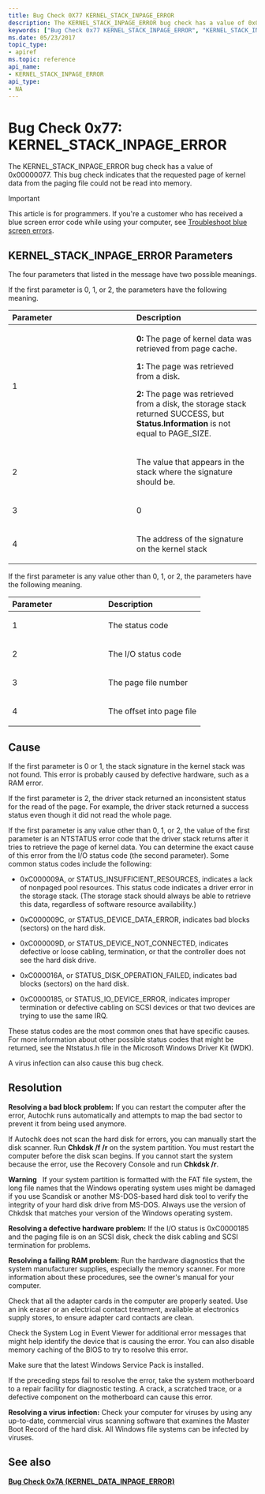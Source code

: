 ```yaml
---
title: Bug Check 0X77 KERNEL_STACK_INPAGE_ERROR
description: The KERNEL_STACK_INPAGE_ERROR bug check has a value of 0x00000077. This bug check indicates that the requested page of kernel data from the paging file could not be read into memory.
keywords: ["Bug Check 0x77 KERNEL_STACK_INPAGE_ERROR", "KERNEL_STACK_INPAGE_ERROR"]
ms.date: 05/23/2017
topic_type:
- apiref
ms.topic: reference
api_name:
- KERNEL_STACK_INPAGE_ERROR
api_type:
- NA
---
```


# Bug Check 0x77: KERNEL\_STACK\_INPAGE\_ERROR


The KERNEL\_STACK\_INPAGE\_ERROR bug check has a value of 0x00000077. This bug check indicates that the requested page of kernel data from the paging file could not be read into memory.

> [!IMPORTANT]
> This article is for programmers. If you're a customer who has received a blue screen error code while using your computer, see [Troubleshoot blue screen errors](https://www.windows.com/stopcode).


## KERNEL\_STACK\_INPAGE\_ERROR Parameters


The four parameters that listed in the message have two possible meanings.

If the first parameter is 0, 1, or 2, the parameters have the following meaning.

<table>
<colgroup>
<col width="50%" />
<col width="50%" />
</colgroup>
<thead>
<tr class="header">
<th align="left">Parameter</th>
<th align="left">Description</th>
</tr>
</thead>
<tbody>
<tr class="odd">
<td align="left"><p>1</p></td>
<td align="left"><p><strong>0:</strong> The page of kernel data was retrieved from page cache.</p>
<p><strong>1:</strong> The page was retrieved from a disk.</p>
<p><strong>2:</strong> The page was retrieved from a disk, the storage stack returned SUCCESS, but <strong>Status.Information</strong> is not equal to PAGE_SIZE.</p></td>
</tr>
<tr class="even">
<td align="left"><p>2</p></td>
<td align="left"><p>The value that appears in the stack where the signature should be.</p></td>
</tr>
<tr class="odd">
<td align="left"><p>3</p></td>
<td align="left"><p>0</p></td>
</tr>
<tr class="even">
<td align="left"><p>4</p></td>
<td align="left"><p>The address of the signature on the kernel stack</p></td>
</tr>
</tbody>
</table>

 

If the first parameter is any value other than 0, 1, or 2, the parameters have the following meaning.

<table>
<colgroup>
<col width="50%" />
<col width="50%" />
</colgroup>
<thead>
<tr class="header">
<th align="left">Parameter</th>
<th align="left">Description</th>
</tr>
</thead>
<tbody>
<tr class="odd">
<td align="left"><p>1</p></td>
<td align="left"><p>The status code</p></td>
</tr>
<tr class="even">
<td align="left"><p>2</p></td>
<td align="left"><p>The I/O status code</p></td>
</tr>
<tr class="odd">
<td align="left"><p>3</p></td>
<td align="left"><p>The page file number</p></td>
</tr>
<tr class="even">
<td align="left"><p>4</p></td>
<td align="left"><p>The offset into page file</p></td>
</tr>
</tbody>
</table>

 

## Cause

If the first parameter is 0 or 1, the stack signature in the kernel stack was not found. This error is probably caused by defective hardware, such as a RAM error.

If the first parameter is 2, the driver stack returned an inconsistent status for the read of the page. For example, the driver stack returned a success status even though it did not read the whole page.

If the first parameter is any value other than 0, 1, or 2, the value of the first parameter is an NTSTATUS error code that the driver stack returns after it tries to retrieve the page of kernel data. You can determine the exact cause of this error from the I/O status code (the second parameter). Some common status codes include the following:

-   0xC000009A, or STATUS\_INSUFFICIENT\_RESOURCES, indicates a lack of nonpaged pool resources. This status code indicates a driver error in the storage stack. (The storage stack should always be able to retrieve this data, regardless of software resource availability.)

-   0xC000009C, or STATUS\_DEVICE\_DATA\_ERROR, indicates bad blocks (sectors) on the hard disk.

-   0xC000009D, or STATUS\_DEVICE\_NOT\_CONNECTED, indicates defective or loose cabling, termination, or that the controller does not see the hard disk drive.

-   0xC000016A, or STATUS\_DISK\_OPERATION\_FAILED, indicates bad blocks (sectors) on the hard disk.

-   0xC0000185, or STATUS\_IO\_DEVICE\_ERROR, indicates improper termination or defective cabling on SCSI devices or that two devices are trying to use the same IRQ.

These status codes are the most common ones that have specific causes. For more information about other possible status codes that might be returned, see the Ntstatus.h file in the Microsoft Windows Driver Kit (WDK).

A virus infection can also cause this bug check.

## Resolution

**Resolving a bad block problem:** If you can restart the computer after the error, Autochk runs automatically and attempts to map the bad sector to prevent it from being used anymore.

If Autochk does not scan the hard disk for errors, you can manually start the disk scanner. Run **Chkdsk /f /r** on the system partition. You must restart the computer before the disk scan begins. If you cannot start the system because the error, use the Recovery Console and run **Chkdsk /r**.

**Warning**   If your system partition is formatted with the FAT file system, the long file names that the Windows operating system uses might be damaged if you use Scandisk or another MS-DOS-based hard disk tool to verify the integrity of your hard disk drive from MS-DOS. Always use the version of Chkdsk that matches your version of the Windows operating system.

 

**Resolving a defective hardware problem:** If the I/O status is 0xC0000185 and the paging file is on an SCSI disk, check the disk cabling and SCSI termination for problems.

**Resolving a failing RAM problem:** Run the hardware diagnostics that the system manufacturer supplies, especially the memory scanner. For more information about these procedures, see the owner's manual for your computer.

Check that all the adapter cards in the computer are properly seated. Use an ink eraser or an electrical contact treatment, available at electronics supply stores, to ensure adapter card contacts are clean.

Check the System Log in Event Viewer for additional error messages that might help identify the device that is causing the error. You can also disable memory caching of the BIOS to try to resolve this error.

Make sure that the latest Windows Service Pack is installed.

If the preceding steps fail to resolve the error, take the system motherboard to a repair facility for diagnostic testing. A crack, a scratched trace, or a defective component on the motherboard can cause this error.

**Resolving a virus infection:** Check your computer for viruses by using any up-to-date, commercial virus scanning software that examines the Master Boot Record of the hard disk. All Windows file systems can be infected by viruses.

## <span id="see_also"></span>See also


[**Bug Check 0x7A (KERNEL\_DATA\_INPAGE\_ERROR)**](bug-check-0x7a--kernel-data-inpage-error.md)

 

 




